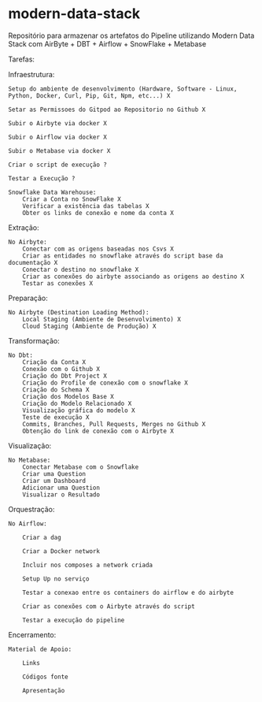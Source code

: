 # modern-data-stack

Repositório para armazenar os artefatos do Pipeline utilizando Modern Data Stack com AirByte + DBT + Airflow + SnowFlake + Metabase

Tarefas:

Infraestrutura:

    Setup do ambiente de desenvolvimento (Hardware, Software - Linux, Python, Docker, Curl, Pip, Git, Npm, etc...) X

    Setar as Permissoes do Gitpod ao Repositorio no Github X

    Subir o Airbyte via docker X

    Subir o Airflow via docker X

    Subir o Metabase via docker X

    Criar o script de execução ?

    Testar a Execução ?

    Snowflake Data Warehouse:
        Criar a Conta no SnowFlake X
        Verificar a existência das tabelas X
        Obter os links de conexão e nome da conta X

Extração:

    No Airbyte:
        Conectar com as origens baseadas nos Csvs X
        Criar as entidades no snowflake através do script base da documentação X
        Conectar o destino no snowflake X
        Criar as conexões do airbyte associando as origens ao destino X
        Testar as conexões X

Preparação:

    No Airbyte (Destination Loading Method):
        Local Staging (Ambiente de Desenvolvimento) X
        Cloud Staging (Ambiente de Produção) X

Transformação:

    No Dbt:
        Criação da Conta X
        Conexão com o Github X
        Criação do Dbt Project X
        Criação do Profile de conexão com o snowflake X
        Criação do Schema X
        Criação dos Modelos Base X
        Criação do Modelo Relacionado X
        Visualização gráfica do modelo X
        Teste de execução X
        Commits, Branches, Pull Requests, Merges no Github X
        Obtenção do link de conexão com o Airbyte X

Visualização:

    No Metabase:
        Conectar Metabase com o Snowflake
        Criar uma Question
        Criar um Dashboard
        Adicionar uma Question
        Visualizar o Resultado

Orquestração:

    No Airflow:

        Criar a dag

        Criar a Docker network

        Incluir nos composes a network criada

        Setup Up no serviço

        Testar a conexao entre os containers do airflow e do airbyte

        Criar as conexões com o Airbyte através do script

        Testar a execução do pipeline

Encerramento:

    Material de Apoio:

        Links

        Códigos fonte

        Apresentação
